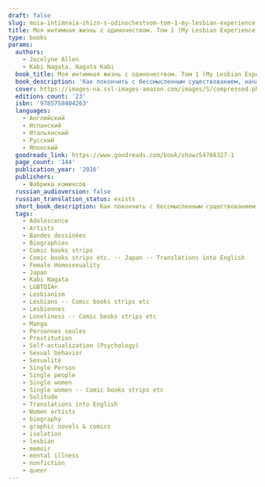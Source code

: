 ```yaml
---
draft: false
slug: moia-intimnaia-zhizn-s-odinochestvom-tom-1-my-lesbian-experience-with-loneliness-5cecf5e8
title: Моя интимная жизнь с одиночеством. Том 1 (My Lesbian Experience With Loneliness)
type: books
params:
  authors:
    - Jocelyne Allen
    - Kabi Nagata, Nagata Kabi
  book_title: Моя интимная жизнь с одиночеством. Том 1 (My Lesbian Experience With Loneliness)
  book_description: 'Как покончить с бессмысленным существованием, начавшимся после окончания старшей школы? Как преодолеть муки одиночества, длившиеся целых десять лет? Мой ответ – обратиться к услугам девушки по вызову. Вы держите в руках мой откровенный отчет о том, как я заглянула в самые потаенные уголки своей души.'
  cover: https://images-na.ssl-images-amazon.com/images/S/compressed.photo.goodreads.com/books/1530989553i/33113683.jpg
  editions count: '23'
  isbn: '9785758404263'
  languages:
    - Английский
    - Испанский
    - Итальянский
    - Русский
    - Японский
  goodreads_link: https://www.goodreads.com/book/show/54766327-1
  page_count: '144'
  publication_year: '2016'
  publishers:
    - Фабрика комиксов
  russian_audioversion: false
  russian_translation_status: exists
  short_book_description: Как покончить с бессмысленным существованием, начавшимся после окончания старшей школы? Как преодолеть муки одиночества, длившиеся целых десять лет?..
  tags:
    - Adolescence
    - Artists
    - Bandes dessinées
    - Biographies
    - Comic books strips
    - Comic books strips etc. -- Japan -- Translations into English
    - Female Homosexuality
    - Japan
    - Kabi Nagata
    - LGBTQIA+
    - Lesbianism
    - Lesbians -- Comic books strips etc
    - Lesbiennes
    - Loneliness -- Comic books strips etc
    - Manga
    - Personnes seules
    - Prostitution
    - Self-actualization (Psychology)
    - Sexual behavior
    - Sexualité
    - Single Person
    - Single people
    - Single women
    - Single women -- Comic books strips etc
    - Solitude
    - Translations into English
    - Women artists
    - biography
    - graphic novels & comics
    - isolation
    - lesbian
    - memoir
    - mental illness
    - nonfiction
    - queer
---
```

